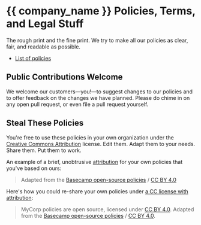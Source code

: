 # {{ company_name }} Policies, Terms, and Legal Stuff

The rough print and the fine print. We try to make all our policies as clear, fair, and readable as possible.

* [List of policies](intl/index.md)

## Public Contributions Welcome

We welcome our customers—you!—to suggest changes to our policies and to offer feedback on the changes we have planned. Please do chime in on any open pull request, or even file a pull request yourself.

## Steal These Policies

You're free to use these policies in your own organization under the [Creative Commons Attribution](https://creativecommons.org/licenses/by/4.0/) license.
Edit them. Adapt them to your needs. Share them. Put them to work.

An example of a brief, unobtrusive [attribution](https://wiki.creativecommons.org/wiki/Best_practices_for_attribution) for your own policies that you've based on ours:
> Adapted from the [Basecamp open-source policies](https://github.com/basecamp/policies) / [CC BY 4.0](https://creativecommons.org/licenses/by/4.0/)

Here's how you could re-share your own policies under [a CC license with attribution](https://wiki.creativecommons.org/wiki/Marking_your_work_with_a_CC_license#Adding_a_CC_license_to_your_derivative_work):
> MyCorp policies are open source, licensed under [CC BY 4.0](https://creativecommons.org/licenses/by/4.0/). Adapted from the [Basecamp open-source policies](https://github.com/basecamp/policies) / [CC BY 4.0](https://creativecommons.org/licenses/by/4.0/).

